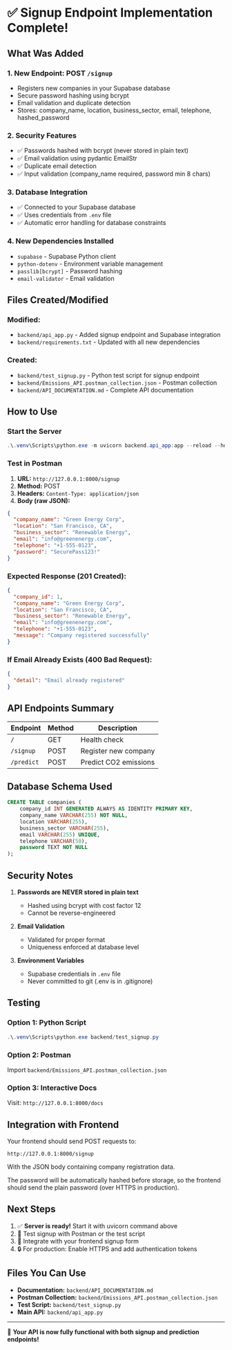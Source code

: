 # ✅ Signup Endpoint Implementation Complete!

## What Was Added

### 1. **New Endpoint: POST `/signup`**
   - Registers new companies in your Supabase database
   - Secure password hashing using bcrypt
   - Email validation and duplicate detection
   - Stores: company_name, location, business_sector, email, telephone, hashed_password

### 2. **Security Features**
   - ✅ Passwords hashed with bcrypt (never stored in plain text)
   - ✅ Email validation using pydantic EmailStr
   - ✅ Duplicate email detection
   - ✅ Input validation (company_name required, password min 8 chars)

### 3. **Database Integration**
   - ✅ Connected to your Supabase database
   - ✅ Uses credentials from `.env` file
   - ✅ Automatic error handling for database constraints

### 4. **New Dependencies Installed**
   - `supabase` - Supabase Python client
   - `python-dotenv` - Environment variable management
   - `passlib[bcrypt]` - Password hashing
   - `email-validator` - Email validation

## Files Created/Modified

### Modified:
- `backend/api_app.py` - Added signup endpoint and Supabase integration
- `backend/requirements.txt` - Updated with all new dependencies

### Created:
- `backend/test_signup.py` - Python test script for signup endpoint
- `backend/Emissions_API.postman_collection.json` - Postman collection
- `backend/API_DOCUMENTATION.md` - Complete API documentation

## How to Use

### Start the Server
```powershell
.\.venv\Scripts\python.exe -m uvicorn backend.api_app:app --reload --host 127.0.0.1 --port 8000
```

### Test in Postman
1. **URL:** `http://127.0.0.1:8000/signup`
2. **Method:** POST
3. **Headers:** `Content-Type: application/json`
4. **Body (raw JSON):**
```json
{
  "company_name": "Green Energy Corp",
  "location": "San Francisco, CA",
  "business_sector": "Renewable Energy",
  "email": "info@greenenergy.com",
  "telephone": "+1-555-0123",
  "password": "SecurePass123!"
}
```

### Expected Response (201 Created):
```json
{
  "company_id": 1,
  "company_name": "Green Energy Corp",
  "location": "San Francisco, CA",
  "business_sector": "Renewable Energy",
  "email": "info@greenenergy.com",
  "telephone": "+1-555-0123",
  "message": "Company registered successfully"
}
```

### If Email Already Exists (400 Bad Request):
```json
{
  "detail": "Email already registered"
}
```

## API Endpoints Summary

| Endpoint | Method | Description |
|----------|--------|-------------|
| `/` | GET | Health check |
| `/signup` | POST | Register new company |
| `/predict` | POST | Predict CO2 emissions |

## Database Schema Used

```sql
CREATE TABLE companies (
    company_id INT GENERATED ALWAYS AS IDENTITY PRIMARY KEY,
    company_name VARCHAR(255) NOT NULL,
    location VARCHAR(255),
    business_sector VARCHAR(255),
    email VARCHAR(255) UNIQUE,
    telephone VARCHAR(50),
    password TEXT NOT NULL
);
```

## Security Notes

1. **Passwords are NEVER stored in plain text**
   - Hashed using bcrypt with cost factor 12
   - Cannot be reverse-engineered

2. **Email Validation**
   - Validated for proper format
   - Uniqueness enforced at database level

3. **Environment Variables**
   - Supabase credentials in `.env` file
   - Never committed to git (.env is in .gitignore)

## Testing

### Option 1: Python Script
```powershell
.\.venv\Scripts\python.exe backend/test_signup.py
```

### Option 2: Postman
Import `backend/Emissions_API.postman_collection.json`

### Option 3: Interactive Docs
Visit: `http://127.0.0.1:8000/docs`

## Integration with Frontend

Your frontend should send POST requests to:
```
http://127.0.0.1:8000/signup
```

With the JSON body containing company registration data.

The password will be automatically hashed before storage, so the frontend should send the plain password (over HTTPS in production).

## Next Steps

1. ✅ **Server is ready!** Start it with uvicorn command above
2. 📧 Test signup with Postman or the test script
3. 🔄 Integrate with your frontend signup form
4. 🔒 For production: Enable HTTPS and add authentication tokens

## Files You Can Use

- **Documentation:** `backend/API_DOCUMENTATION.md`
- **Postman Collection:** `backend/Emissions_API.postman_collection.json`
- **Test Script:** `backend/test_signup.py`
- **Main API:** `backend/api_app.py`

---

🎉 **Your API is now fully functional with both signup and prediction endpoints!**
